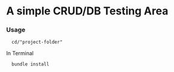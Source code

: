 
# A simple CRUD/DB Testing Area

### Usage
```unix
  cd/"project-folder"
```

In Terminal
```unix
  bundle install
```
